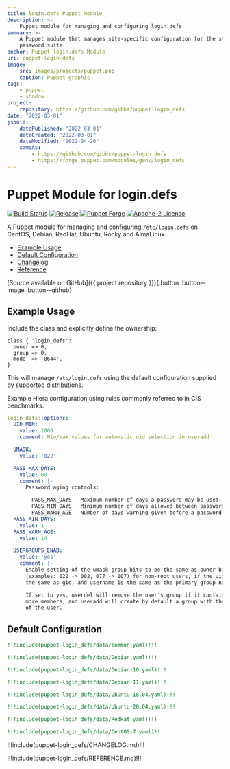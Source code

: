 ```yaml
---
title: login.defs Puppet Module
description: >-
    Puppet module for managing and configuring login.defs
summary: >-
    A Puppet module that manages site-specific configuration for the shadow 
    password suite.
anchor: Puppet login.defs Module
uri: puppet-login-defs
image:
    src: images/projects/puppet.png
    caption: Puppet graphic
tags:
    - puppet
    - shadow
project:
    repository: https://github.com/gibbs/puppet-login_defs
date: "2022-03-01"
jsonld:
    datePublished: "2022-03-01"
    dateCreated: "2022-03-01"
    dateModified: "2022-04-26"
    sameAs:
        - https://github.com/gibbs/puppet-login_defs
        - https://forge.puppet.com/modules/genv/login_defs
---
```


# Puppet Module for login.defs

[![Build Status](https://img.shields.io/github/workflow/status/gibbs/puppet-login_defs/CI?style=flat-square)](https://github.com/gibbs/puppet-login_defs/actions?query=workflow%3ACI)
[![Release](https://img.shields.io/github/workflow/status/gibbs/puppet-login_defs/Release?label=release&style=flat-square)](https://github.com/gibbs/puppet-login_defs/actions?query=workflow%3ARelease)
[![Puppet Forge](https://img.shields.io/puppetforge/v/genv/login_defs.svg?maxAge=2592000&style=flat-square)](https://forge.puppet.com/genv/login_defs)
[![Apache-2 License](https://img.shields.io/github/license/gibbs/puppet-login_defs.svg?style=flat-square)](https://github.com/gibbs/puppet-login_defs/blob/master/LICENSE)

A Puppet module for managing and configuring `/etc/login.defs` on CentOS,
Debian, RedHat, Ubuntu, Rocky and AlmaLinux.

- [Example Usage](#goto-example-usage)
- [Default Configuration](#goto-default-configuration)
- [Changelog](#goto-changelog)
- [Reference](#goto-reference)

[Source available on GitHub]({{ project.repository }}){.button .button--image .button--github}

## Example Usage

Include the class and explicitly define the ownership:

```puppet
class { 'login_defs':
  owner => 0,
  group => 0,
  mode  => '0644',
}
```

This will manage `/etc/login.defs` using the default configuration supplied by
supported distributions.

Example Hiera configuration using rules commonly referred to in CIS benchmarks:

```yaml
login_defs::options:
  UID_MIN:
    value: 1000
    comment: Min/max values for automatic uid selection in useradd

  UMASK:
    value: '022'

  PASS_MAX_DAYS:
    value: 60
    comment: |-
      Password aging controls:

      	PASS_MAX_DAYS	Maximum number of days a password may be used.
      	PASS_MIN_DAYS	Minimum number of days allowed between password changes.
      	PASS_WARN_AGE	Number of days warning given before a password expires.
  PASS_MIN_DAYS:
    value: 1
  PASS_WARN_AGE:
    value: 14

  USERGROUPS_ENAB:
    value: 'yes'
    comment: |-
      Enable setting of the umask group bits to be the same as owner bits
      (examples: 022 -> 002, 077 -> 007) for non-root users, if the uid is
      the same as gid, and username is the same as the primary group name.

      If set to yes, userdel will remove the user's group if it contains no
      more members, and useradd will create by default a group with the name
      of the user.
```

## Default Configuration

```yaml [g1:Common]
!!!include(puppet-login_defs/data/common.yaml)!!!
```

```yaml [g1:Debian Family]
!!!include(puppet-login_defs/data/Debian.yaml)!!!
```

```yaml [g1:Debian 10]
!!!include(puppet-login_defs/data/Debian-10.yaml)!!!
```

```yaml [g1:Debian 10]
!!!include(puppet-login_defs/data/Debian-11.yaml)!!!
```

```yaml [g1:Ubuntu 1804]
!!!include(puppet-login_defs/data/Ubuntu-18.04.yaml)!!!
```

```yaml [g1:Ubuntu 2004]
!!!include(puppet-login_defs/data/Ubuntu-20.04.yaml)!!!
```

```yaml [g1:RedHat Family]
!!!include(puppet-login_defs/data/RedHat.yaml)!!!
```

```yaml [g1:CentOS 7]
!!!include(puppet-login_defs/data/CentOS-7.yaml)!!!
```

<div class="puppet--changelog">

!!!include(puppet-login_defs/CHANGELOG.md)!!!

</div>
<div class="puppet--reference">

!!!include(puppet-login_defs/REFERENCE.md)!!!

</div>

